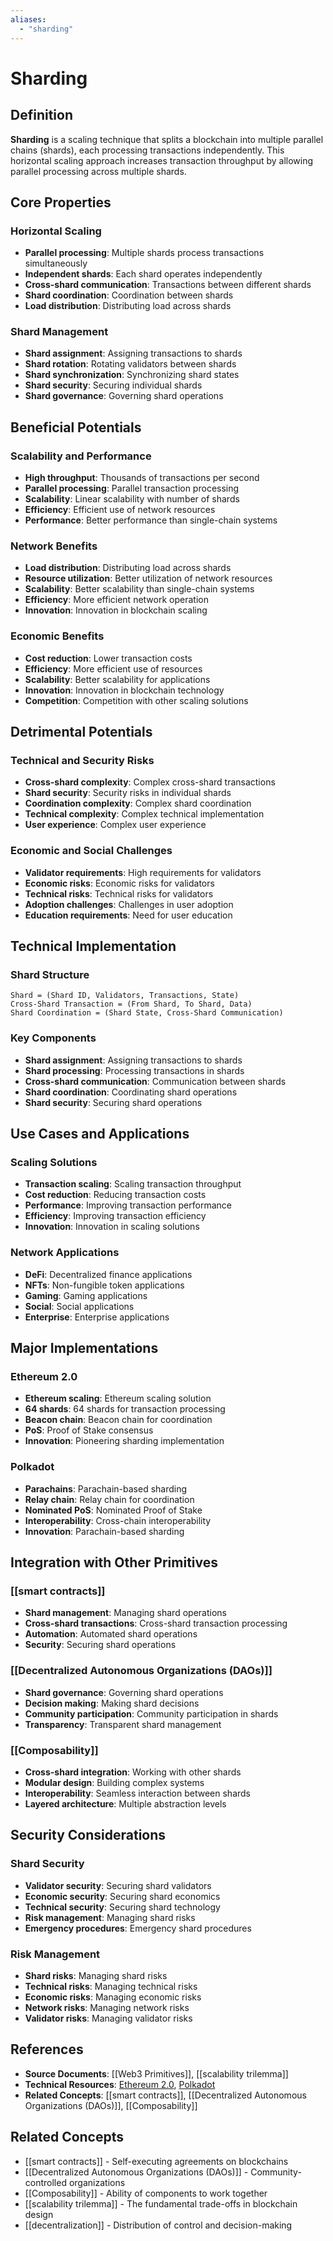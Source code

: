 ```yaml
---
aliases:
  - "sharding"
---
```


# Sharding

## Definition

**Sharding** is a scaling technique that splits a blockchain into multiple parallel chains (shards), each processing transactions independently. This horizontal scaling approach increases transaction throughput by allowing parallel processing across multiple shards.

## Core Properties

### Horizontal Scaling
- **Parallel processing**: Multiple shards process transactions simultaneously
- **Independent shards**: Each shard operates independently
- **Cross-shard communication**: Transactions between different shards
- **Shard coordination**: Coordination between shards
- **Load distribution**: Distributing load across shards

### Shard Management
- **Shard assignment**: Assigning transactions to shards
- **Shard rotation**: Rotating validators between shards
- **Shard synchronization**: Synchronizing shard states
- **Shard security**: Securing individual shards
- **Shard governance**: Governing shard operations

## Beneficial Potentials

### Scalability and Performance
- **High throughput**: Thousands of transactions per second
- **Parallel processing**: Parallel transaction processing
- **Scalability**: Linear scalability with number of shards
- **Efficiency**: Efficient use of network resources
- **Performance**: Better performance than single-chain systems

### Network Benefits
- **Load distribution**: Distributing load across shards
- **Resource utilization**: Better utilization of network resources
- **Scalability**: Better scalability than single-chain systems
- **Efficiency**: More efficient network operation
- **Innovation**: Innovation in blockchain scaling

### Economic Benefits
- **Cost reduction**: Lower transaction costs
- **Efficiency**: More efficient use of resources
- **Scalability**: Better scalability for applications
- **Innovation**: Innovation in blockchain technology
- **Competition**: Competition with other scaling solutions

## Detrimental Potentials

### Technical and Security Risks
- **Cross-shard complexity**: Complex cross-shard transactions
- **Shard security**: Security risks in individual shards
- **Coordination complexity**: Complex shard coordination
- **Technical complexity**: Complex technical implementation
- **User experience**: Complex user experience

### Economic and Social Challenges
- **Validator requirements**: High requirements for validators
- **Economic risks**: Economic risks for validators
- **Technical risks**: Technical risks for validators
- **Adoption challenges**: Challenges in user adoption
- **Education requirements**: Need for user education

## Technical Implementation

### Shard Structure
```
Shard = (Shard ID, Validators, Transactions, State)
Cross-Shard Transaction = (From Shard, To Shard, Data)
Shard Coordination = (Shard State, Cross-Shard Communication)
```

### Key Components
- **Shard assignment**: Assigning transactions to shards
- **Shard processing**: Processing transactions in shards
- **Cross-shard communication**: Communication between shards
- **Shard coordination**: Coordinating shard operations
- **Shard security**: Securing shard operations

## Use Cases and Applications

### Scaling Solutions
- **Transaction scaling**: Scaling transaction throughput
- **Cost reduction**: Reducing transaction costs
- **Performance**: Improving transaction performance
- **Efficiency**: Improving transaction efficiency
- **Innovation**: Innovation in scaling solutions

### Network Applications
- **DeFi**: Decentralized finance applications
- **NFTs**: Non-fungible token applications
- **Gaming**: Gaming applications
- **Social**: Social applications
- **Enterprise**: Enterprise applications

## Major Implementations

### Ethereum 2.0
- **Ethereum scaling**: Ethereum scaling solution
- **64 shards**: 64 shards for transaction processing
- **Beacon chain**: Beacon chain for coordination
- **PoS**: Proof of Stake consensus
- **Innovation**: Pioneering sharding implementation

### Polkadot
- **Parachains**: Parachain-based sharding
- **Relay chain**: Relay chain for coordination
- **Nominated PoS**: Nominated Proof of Stake
- **Interoperability**: Cross-chain interoperability
- **Innovation**: Parachain-based sharding

## Integration with Other Primitives

### [[smart contracts]]
- **Shard management**: Managing shard operations
- **Cross-shard transactions**: Cross-shard transaction processing
- **Automation**: Automated shard operations
- **Security**: Securing shard operations

### [[Decentralized Autonomous Organizations (DAOs)]]
- **Shard governance**: Governing shard operations
- **Decision making**: Making shard decisions
- **Community participation**: Community participation in shards
- **Transparency**: Transparent shard management

### [[Composability]]
- **Cross-shard integration**: Working with other shards
- **Modular design**: Building complex systems
- **Interoperability**: Seamless interaction between shards
- **Layered architecture**: Multiple abstraction levels

## Security Considerations

### Shard Security
- **Validator security**: Securing shard validators
- **Economic security**: Securing shard economics
- **Technical security**: Securing shard technology
- **Risk management**: Managing shard risks
- **Emergency procedures**: Emergency shard procedures

### Risk Management
- **Shard risks**: Managing shard risks
- **Technical risks**: Managing technical risks
- **Economic risks**: Managing economic risks
- **Network risks**: Managing network risks
- **Validator risks**: Managing validator risks

## References

- **Source Documents**: [[Web3 Primitives]], [[scalability trilemma]]
- **Technical Resources**: [Ethereum 2.0](https://ethereum.org/en/upgrades/), [Polkadot](https://polkadot.network/)
- **Related Concepts**: [[smart contracts]], [[Decentralized Autonomous Organizations (DAOs)]], [[Composability]]

## Related Concepts

- [[smart contracts]] - Self-executing agreements on blockchains
- [[Decentralized Autonomous Organizations (DAOs)]] - Community-controlled organizations
- [[Composability]] - Ability of components to work together
- [[scalability trilemma]] - The fundamental trade-offs in blockchain design
- [[decentralization]] - Distribution of control and decision-making
